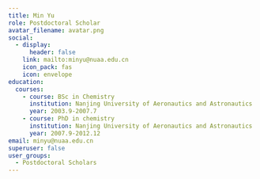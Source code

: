 ```yaml
---
title: Min Yu
role: Postdoctoral Scholar
avatar_filename: avatar.png
social: 
  - display:
      header: false
    link: mailto:minyu@nuaa.edu.cn
    icon_pack: fas
    icon: envelope
education:
  courses:
    - course: BSc in Chemistry
      institution: Nanjing University of Aeronautics and Astronautics
      year: 2003.9-2007.7
    - course: PhD in chemistry
      institution: Nanjing University of Aeronautics and Astronautics
      year: 2007.9-2012.12
email: minyu@nuaa.edu.cn
superuser: false
user_groups:
  - Postdoctoral Scholars
---
```

